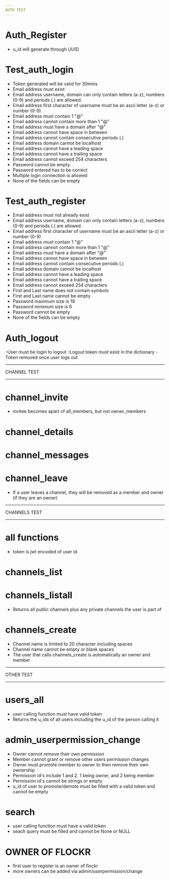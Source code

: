 ```yaml
---
AUTH TEST
---
```


# Auth_Register

- u_id will generate through UUID

# Test_auth_login

- Token generated will be valid for 30mins
- Email address must exist
- Email address username, domain can only contain letters (a-z), numbers (0-9) and periods (.) are allowed.
- Email address first character of username must be an ascii letter (a-z) or number (0-9)
- Email address must contain 1 "@"
- Email address cannot contain more than 1 "@"
- Email address must have a domain after "@"
- Email address cannot have space in between
- Email address cannot contain consecutive periods (.)
- Email address domain cannot be localhost
- Email address cannot have a leading space
- Email address cannot have a trailing space
- Email address cannot exceed 254 characters
- Password cannot be empty
- Password entered has to be correct
- Multiple login connection is allowed
- None of the fields can be empty

# Test_auth_register

- Email address must not already exist
- Email address username, domain can only contain letters (a-z), numbers (0-9) and periods (.) are allowed.
- Email address first character of username must be an ascii letter (a-z) or number (0-9)
- Email address must contain 1 "@"
- Email address cannot contain more than 1 "@"
- Email address must have a domain after "@"
- Email address cannot have space in between
- Email address cannot contain consecutive periods (.)
- Email address domain cannot be localhost
- Email address cannot have a leading space
- Email address cannot have a trailing space
- Email address cannot exceed 254 characters
- First and Last name does not contain symbols
- First and Last name cannot be empty
- Password maximum size is 18
- Password minimum size is 6
- Password cannot be empty
- None of the fields can be empty

# Auth_logout

-User must be login to logout
-Logout token must exist in the dictionary
-Token removed once user logs out

---

CHANNEL TEST

---

# channel_invite

- invitee becomes apart of all_members, but not owner_members

# channel_details

# channel_messages

# channel_leave

- If a user leaves a channel, they will be removed as a member and owner (if they are an owner)

---

CHANNELS TEST

---

# all functions

- token is jwt encoded of user id

# channels_list

# channels_listall

- Returns all public channels plus any private channels the user is part of

# channels_create

- Channel name is limited to 20 character including spaces
- Channel name cannot be empty or blank spaces
- The user that calls channels_create is automatically an owner and member

---

OTHER TEST

---

# users_all

- user calling function must have valid token
- Returns the u_ids of all users including the u_id of the person calling it

# admin_userpermission_change

- Owner cannot remove their own permission
- Member cannot grant or remove other users permission changes
- Owner must promote member to owner to then remove their own ownership
- Permission id's include 1 and 2. 1 being owner, and 2 being member
- Permission id's cannot be strings or empty
- u_id of user to promote/demote must be filled with a valid token and cannot be empty

# search

- user calling function must have a valid token
- seach query must be filled and cannot be None or NULL



# OWNER OF FLOCKR
- first user to register is an owner of flockr 
- more owners can be added via admin/userpermission/change